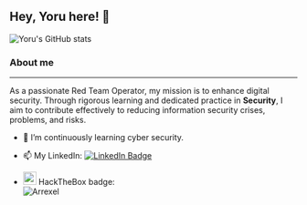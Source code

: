 ## Hey, Yoru here! 👋

![Yoru's GitHub stats](https://github-readme-stats.vercel.app/api?username=YoruYagami&show_icons=true&theme=tokyonight)

### About me
----

<p>
  As a passionate Red Team Operator, my mission is to enhance digital security. Through rigorous learning and dedicated practice in <strong>Security</strong>, I aim to contribute effectively to reducing information security crises, problems, and risks.
</p>

- 🌱 I’m continuously learning cyber security.

- 📫 My LinkedIn: [![LinkedIn Badge](https://img.shields.io/badge/-mralderson-blue?style=flat-square&labelColor=blue&logo=linkedin&logoColor=white&link=https://www.linkedin.com/in/mralderson)](https://www.linkedin.com/in/mralderson)

- <img src="https://app.hackthebox.com/images/HTB-favicon/favicon.ico" width=23 heigh=23 /> HackTheBox badge:  
  ![Arrexel](https://www.hackthebox.com/badge/image/202321)

<br>
